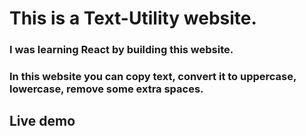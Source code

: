 # This is a Text-Utility website.

### I was learning React by building this website.

### In this website you can copy text, convert it to uppercase, lowercase, remove some extra spaces.

## Live demo

[](http)

